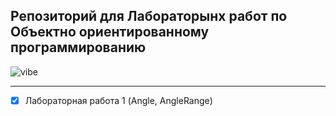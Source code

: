 ## Репозиторий для Лабораторынх работ по Объектно ориентированному программированию

![vibe](https://i.pinimg.com/1200x/92/92/99/929299542198c850581566be51e72ec1.jpg)

---

 - [x] Лабораторная работа 1 (Angle, AngleRange)
